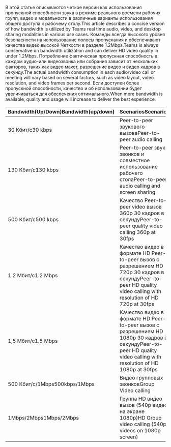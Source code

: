 <span data-ttu-id="b1988-101">В этой статье описываются четкое версии как использования пропускной способности звука в режиме реального времени рабочих групп, видео и модальности в различные варианты использования общего доступа к рабочему столу.</span><span class="sxs-lookup"><span data-stu-id="b1988-101">This article describes a concise version of how bandwidth is utilized by Teams real time audio, video, and desktop sharing modalities in various use cases.</span></span> <span data-ttu-id="b1988-102">Команды всегда высокого уровня безопасности на использование полосы пропускания и обеспечивают качества видео высокой Четкости в разделе 1.2Mbps.</span><span class="sxs-lookup"><span data-stu-id="b1988-102">Teams is always conservative on bandwidth utilization and can deliver HD video quality in under 1.2Mbps.</span></span> <span data-ttu-id="b1988-103">Потребление фактическая пропускная способность в каждом аудио-или видеозвонка или собрания зависит от нескольких факторов, таких как видео макет, разрешение видео и видео кадров в секунду.</span><span class="sxs-lookup"><span data-stu-id="b1988-103">The actual bandwidth consumption in each audio/video call or meeting will vary based on several factors, such as video layout, video resolution, and video frames per second.</span></span> <span data-ttu-id="b1988-104">Если доступен более пропускной способности, качество и об использовании будет увеличиваться для обеспечения оптимального.</span><span class="sxs-lookup"><span data-stu-id="b1988-104">When more bandwidth is available, quality and usage will increase to deliver the best experience.</span></span>


|<span data-ttu-id="b1988-105">Bandwidth(Up/Down)</span><span class="sxs-lookup"><span data-stu-id="b1988-105">Bandwidth(up/down)</span></span> |<span data-ttu-id="b1988-106">Scenarios</span><span class="sxs-lookup"><span data-stu-id="b1988-106">Scenarios</span></span> |
|---|---|
|<span data-ttu-id="b1988-107">30 Кбит/с</span><span class="sxs-lookup"><span data-stu-id="b1988-107">30 kbps</span></span> |<span data-ttu-id="b1988-108">Peer-to-peer звукового вызова</span><span class="sxs-lookup"><span data-stu-id="b1988-108">Peer-to-peer audio calling</span></span> |
|<span data-ttu-id="b1988-109">130 Кбит/с</span><span class="sxs-lookup"><span data-stu-id="b1988-109">130 kbps</span></span> |<span data-ttu-id="b1988-110">Peer-to-peer звука звонков и совместное использование рабочего стола</span><span class="sxs-lookup"><span data-stu-id="b1988-110">Peer-to-peer audio calling and screen sharing</span></span> |
|<span data-ttu-id="b1988-111">500 Кбит/с</span><span class="sxs-lookup"><span data-stu-id="b1988-111">500 kbps</span></span> |<span data-ttu-id="b1988-112">Качество Peer-to-peer video вызов 360p 30 кадров в секунду</span><span class="sxs-lookup"><span data-stu-id="b1988-112">Peer-to-peer quality video calling 360p at 30fps</span></span> |
|<span data-ttu-id="b1988-113">1.2 Мбит/с</span><span class="sxs-lookup"><span data-stu-id="b1988-113">1.2 Mbps</span></span> |<span data-ttu-id="b1988-114">Качество видео в формате HD Peer-to-peer вызов с разрешением HD 720p 30 кадров в секунду</span><span class="sxs-lookup"><span data-stu-id="b1988-114">Peer-to-peer HD quality video calling with resolution of HD 720p at 30fps</span></span> |
|<span data-ttu-id="b1988-115">1,5 Мбит/с</span><span class="sxs-lookup"><span data-stu-id="b1988-115">1.5 Mbps</span></span> |<span data-ttu-id="b1988-116">Качество видео в формате HD Peer-to-peer вызов с разрешением HD 1080p 30 кадров в секунду</span><span class="sxs-lookup"><span data-stu-id="b1988-116">Peer-to-peer HD quality video calling with resolution of HD 1080p at 30fps</span></span> |
|<span data-ttu-id="b1988-117">500 Кбит/c/1Mbps</span><span class="sxs-lookup"><span data-stu-id="b1988-117">500kbps/1Mbps</span></span> |<span data-ttu-id="b1988-118">Видео групповых звонков</span><span class="sxs-lookup"><span data-stu-id="b1988-118">Group Video calling</span></span> |
|<span data-ttu-id="b1988-119">1Mbps/2Mbps</span><span class="sxs-lookup"><span data-stu-id="b1988-119">1Mbps/2Mbps</span></span> |<span data-ttu-id="b1988-120">Группа HD видео вызов (540p видео на экране 1080p)</span><span class="sxs-lookup"><span data-stu-id="b1988-120">HD Group video calling (540p videos on 1080p screen)</span></span> |
